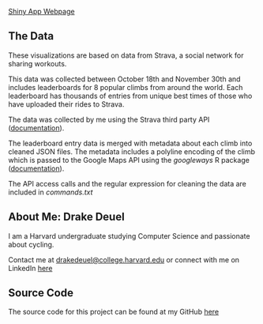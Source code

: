 [Shiny App Webpage](https://ddeuel.shinyapps.io/strava-leaderboards/)

## The Data
These visualizations are based on data from Strava, a social network for sharing workouts.

This data was collected between October 18th and November 30th and includes leaderboards for 8 popular climbs from around the world. Each leaderboard has thousands of entries from unique best times of those who have uploaded their rides to Strava.

The data was collected by me using the Strava third party API ([documentation](https://developers.strava.com/docs/reference/)).

The leaderboard entry data is merged with metadata about each climb into cleaned JSON files. The metadata includes a polyline encoding of the climb which is passed to the Google Maps API using the *googleways* R package ([documentation](https://www.rdocumentation.org/packages/googleway/versions/2.7.1)).

The API access calls and the regular expression for cleaning the data are included in *commands.txt*

## About Me: Drake Deuel
I am a Harvard undergraduate studying Computer Science and passionate about cycling.

Contact me at drakedeuel@college.harvard.edu or connect with me on LinkedIn [here](https://www.linkedin.com/in/drake-d-a78569111/)

## Source Code
The source code for this project can be found at my GitHub [here](https://github.com/ddeuel/strava-leaderboards)
